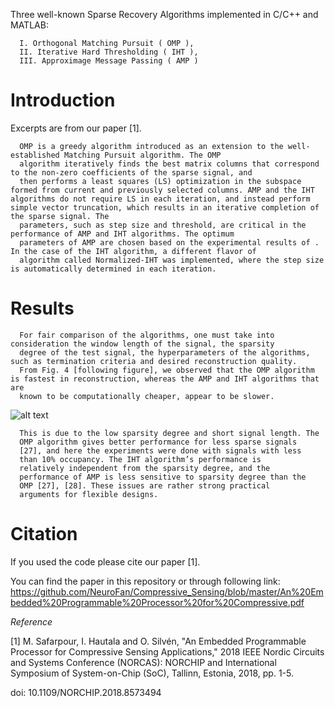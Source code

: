Three well-known Sparse Recovery Algorithms implemented in C/C++ and MATLAB:


      I. Orthogonal Matching Pursuit ( OMP ),
      II. Iterative Hard Thresholding ( IHT ),  
      III. Approximage Message Passing ( AMP )  
# Introduction 
Excerpts are from our paper [1].

      OMP is a greedy algorithm introduced as an extension to the well-established Matching Pursuit algorithm. The OMP
      algorithm iteratively finds the best matrix columns that correspond to the non-zero coefficients of the sparse signal, and
      then performs a least squares (LS) optimization in the subspace formed from current and previously selected columns. AMP and the IHT algorithms do not require LS in each iteration, and instead perform simple vector truncation, which results in an iterative completion of the sparse signal. The
      parameters, such as step size and threshold, are critical in the performance of AMP and IHT algorithms. The optimum
      parameters of AMP are chosen based on the experimental results of . In the case of the IHT algorithm, a different flavor of
      algorithm called Normalized-IHT was implemented, where the step size is automatically determined in each iteration.
      

# Results

      For fair comparison of the algorithms, one must take into consideration the window length of the signal, the sparsity
      degree of the test signal, the hyperparameters of the algorithms, such as termination criteria and desired reconstruction quality.
      From Fig. 4 [following figure], we observed that the OMP algorithm is fastest in reconstruction, whereas the AMP and IHT algorithms that are
      known to be computationally cheaper, appear to be slower. 
      
 ![alt text]( https://github.com/NeuroFan/Compressive_Sensing/blob/master/performance_comparison.png)

      
      This is due to the low sparsity degree and short signal length. The
      OMP algorithm gives better performance for less sparse signals
      [27], and here the experiments were done with signals with less
      than 10% occupancy. The IHT algorithm’s performance is
      relatively independent from the sparsity degree, and the
      performance of AMP is less sensitive to sparsity degree than the
      OMP [27], [28]. These issues are rather strong practical
      arguments for flexible designs. 


# Citation 

If you used the code please cite our paper [1].

You can find the paper in this repository or through following link:
https://github.com/NeuroFan/Compressive_Sensing/blob/master/An%20Embedded%20Programmable%20Processor%20for%20Compressive.pdf

*Reference* 

[1] M. Safarpour, I. Hautala and O. Silvén, "An Embedded Programmable Processor for Compressive Sensing Applications," 2018 IEEE Nordic Circuits and Systems Conference (NORCAS): NORCHIP and International Symposium of System-on-Chip (SoC), Tallinn, Estonia, 2018, pp. 1-5.

doi: 10.1109/NORCHIP.2018.8573494
